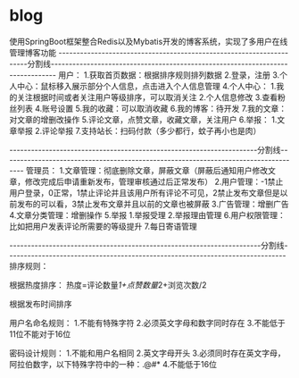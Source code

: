 # blog
使用SpringBoot框架整合Redis以及Mybatis开发的博客系统，实现了多用户在线管理博客功能
---------------------------------------------------------------------分割线-------------------------------------------------------------------------------
用户：
1.获取首页数据：根据排序规则排列数据
2.登录，注册
3.个人中心：鼠标移入展示部分个人信息，点击进入个人信息管理
4.个人中心：
           1.我的关注根据时间或者关注用户等级排序，可以取消关注
		   2.个人信息修改
		   3.查看粉丝列表
		   4.账号设置
		   5.我的收藏：可以取消收藏
		   6.我的博客：待开发
		   7.我的文章：对文章的增删改操作
5.评论文章，点赞文章，收藏文章，关注用户
6.举报：
       1.文章举报
	   2.评论举报
7.支持站长：扫码付款（多少都行，蚊子再小也是肉）

	   
---------------------------------------------------------------------分割线------------------------------------------------------------------------------------
管理员：
1.文章管理：彻底删除文章，屏蔽文章（屏蔽后通知用户修改文章，修改完成后申请重新发布，管理审核通过后正常发布）
2.用户管理：-1禁止用户登录，0正常，1禁止评论并且该用户所有评论不可见，2禁止发布文章但是以前发布的可以看，3禁止发布文章并且以前的文章也被屏蔽
3.广告管理：增删广告
4.文章分类管理：增删操作
5.举报
      1.举报受理
	  2.举报理由管理
6.用户权限管理：比如把用户发表评论所需要的等级提升
7.每日寄语管理

----------------------------------------------------------------------分割线------------------------------------------------------------------------------
排序规则：

根据热度排序：
热度=评论数量*1+点赞数量*2+浏览次数/2

根据发布时间排序

用户名命名规则：
1.不能有特殊字符
2.必须英文字母和数字同时存在
3.不能低于11位不能对于16位


密码设计规则：
1.不能和用户名相同
2.英文字母开头
3.必须同时存在英文字母，阿拉伯数字，以下特殊字符中的一种：.@#*
4.不能低于16位
